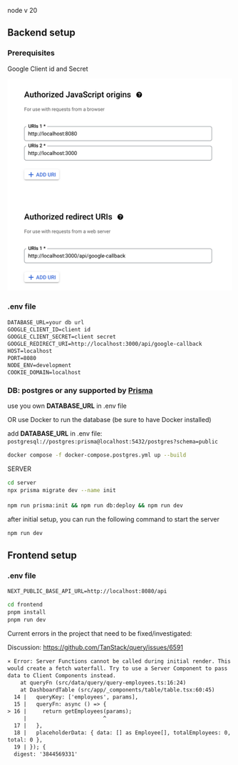 node v 20



## Backend setup

### Prerequisites
Google Client id and Secret

![img.png](img.png)

### .env file
```dotenv
DATABASE_URL=your db url
GOOGLE_CLIENT_ID=client id
GOOGLE_CLIENT_SECRET=client secret
GOOGLE_REDIRECT_URI=http://localhost:3000/api/google-callback
HOST=localhost
PORT=8080
NODE_ENV=development
COOKIE_DOMAIN=localhost
```

### DB: postgres or any supported by [Prisma](https://www.prisma.io/docs/orm/reference/supported-databases)

use you own **DATABASE_URL** in .env file

OR use Docker to run the database (be sure to have Docker installed)

add **DATABASE_URL** in .env file:
`postgresql://postgres:prisma@localhost:5432/postgres?schema=public`

```bash
docker compose -f docker-compose.postgres.yml up --build
```

SERVER
```bash
cd server
npx prisma migrate dev --name init

npm run prisma:init && npm run db:deploy && npm run dev
```

after initial setup, you can run the following command to start the server
```bash
npm run dev
```

## Frontend setup

### .env file

```dotenv
NEXT_PUBLIC_BASE_API_URL=http://localhost:8080/api
```

```bash
cd frontend
pnpm install
pnpm run dev
```




Current errors in the project that need to be fixed/investigated:

Discussion:
https://github.com/TanStack/query/issues/6591

``` 
⨯ Error: Server Functions cannot be called during initial render. This would create a fetch waterfall. Try to use a Server Component to pass data to Client Components instead.
    at queryFn (src/data/query/query-employees.ts:16:24)
    at DashboardTable (src/app/_components/table/table.tsx:60:45)
  14 |   queryKey: ['employees', params],
  15 |   queryFn: async () => {
> 16 |     return getEmployees(params);
     |                        ^
  17 |   },
  18 |   placeholderData: { data: [] as Employee[], totalEmployees: 0, total: 0 },
  19 | }); {
  digest: '3844569331'
```